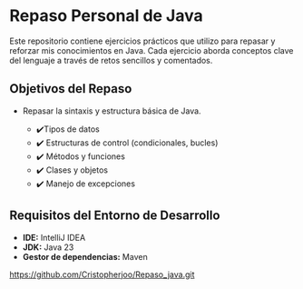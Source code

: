 # Repaso Personal de Java

Este repositorio contiene ejercicios prácticos que utilizo para repasar y reforzar mis conocimientos en Java. Cada ejercicio aborda conceptos clave del lenguaje a través de retos sencillos y comentados.

## Objetivos del Repaso

- Repasar la sintaxis y estructura básica de Java.

    - ✔️Tipos de datos
    - ✔️ Estructuras de control (condicionales, bucles)
    - ✔️ Métodos y funciones
    - ✔️ Clases y objetos
    - ✔️ Manejo de excepciones


## Requisitos del Entorno de Desarrollo

- **IDE:** IntelliJ IDEA
- **JDK:** Java 23
- **Gestor de dependencias:** Maven

https://github.com/Cristopherjoo/Repaso_java.git